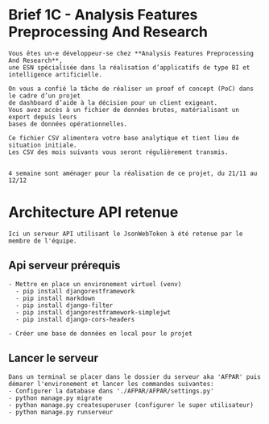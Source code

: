 # Brief 1C - Analysis Features Preprocessing And Research
    Vous êtes un·e développeur·se chez **Analysis Features Preprocessing And Research**, 
    une ESN spécialisée dans la réalisation d’applicatifs de type BI et intelligence artificielle.

    On vous a confié la tâche de réaliser un proof of concept (PoC) dans le cadre d’un projet 
    de dashboard d’aide à la décision pour un client exigeant. 
    Vous avez accès à un fichier de données brutes, matérialisant un export depuis leurs 
    bases de données opérationnelles.

    Ce fichier CSV alimentera votre base analytique et tient lieu de situation initiale. 
    Les CSV des mois suivants vous seront régulièrement transmis.


    4 semaine sont aménager pour la réalisation de ce projet, du 21/11 au 12/12

# Architecture API retenue
    Ici un serveur API utilisant le JsonWebToken à été retenue par le membre de l'équipe.

## Api serveur prérequis
    - Mettre en place un environement virtuel (venv)
      - pip install djangorestframework
      - pip install markdown 
      - pip install django-filter
      - pip install djangorestframework-simplejwt
      - pip install django-cors-headers

    - Créer une base de données en local pour le projet

## Lancer le serveur 
    Dans un terminal se placer dans le dossier du serveur aka 'AFPAR' puis démarer l'environement et lancer les commandes suivantes:
    - Configurer la database dans './AFPAR/AFPAR/settings.py'
    - python manage.py migrate
    - python manage.py createsuperuser (configurer le super utilisateur)
    - python manage.py runserveur

